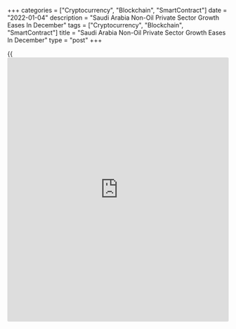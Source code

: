 +++
categories = ["Cryptocurrency", "Blockchain", "SmartContract"]
date = "2022-01-04"
description = "Saudi Arabia Non-Oil Private Sector Growth Eases In December"
tags = ["Cryptocurrency", "Blockchain", "SmartContract"]
title = "Saudi Arabia Non-Oil Private Sector Growth Eases In December"
type = "post"
+++

{{<iframe id="large-banner" src="https://www.bounty.group/#slide=1.0" width="100%" height="600" scrolling="no" style="border: 0px solid rgb(216, 221, 230); border-radius: 3px;">}}

Saudi Arabia's non-oil private sector growth eased in December, survey
results from IHS Markit showed on Monday.

The Purchasing Managers' Index fell to 53.9 in December from 56.9 in
November. Any reading above 50 indicates growth in the sector.

New orders declined to the lowest level in nine months in December and
new [business][1] from abroad rose at the weakest rate since April.

Output increased at the slowest pace since August and outstanding work
declined in December.

The pace of job creation eased to the lowest in four months in December.
Purchasing activity increased and stocks of inputs rose at the strongest
rate since May.

Delivery time decreased in December.

The rate of inflation rose to the highest since June and selling prices
increased.

The degree of confidence was at a one-and-a-half year low in December
and fear of further wave of Covid-19 contributed to a deterioration in
the 12-month outlook for business activity.

"The Saudi Arabia PMI ended the year on a dull note, as it registered
its lowest reading for nine months due to concerns about the global
spread of the Omicron variant leading to a marked slowdown in new
business growth," David Owen, an economist at IHS Markit, said.

For comments and feedback [contact](https://www.playgroundfx.com/contact/): editorial@rtt[news](https://www.letsplayfx.com/blog/forex-news-website/).com

[Economic News][2]

 **What parts of the world are seeing the best (and worst) economic
performances lately? Click[here][3] to check out our [Econ Scorecard][3]
and find out! See up-to-the-moment [ranking](https://www.playgroundfx.com/blog/crypto-exchange-ranking/)s for the best and worst
performers in [GDP][4], [unemployment rate][5], [inflation][6] and much
more.**

   1. www.rtt[news](https://www.letsplayfx.com/blog/forex-news-website/).com/Content/Business.aspx
   2. www.rtt[news](https://www.letsplayfx.com/blog/forex-news-website/).com/Content/EconomicNews.aspx
   3. www.rtt[news](https://www.letsplayfx.com/blog/forex-news-website/).com/economic-scorecard/world-rank/industrial-production/highest-performance.aspx
   4. www.rtt[news](https://www.letsplayfx.com/blog/forex-news-website/).com/economic-scorecard/world-rank/GDP/highest-performance.aspx
   5. www.rtt[news](https://www.letsplayfx.com/blog/forex-news-website/).com/economic-scorecard/world-rank/unemployment-rate/lowest-performance.aspx
   6. www.rtt[news](https://www.letsplayfx.com/blog/forex-news-website/).com/economic-scorecard/world-rank/CPI/highest-performance.aspx